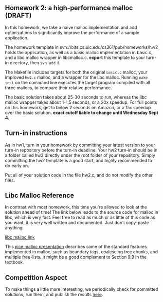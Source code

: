 <div id="patternMainContents"><div class="twikiContentHeader"></div><div class="patternContent"><div class="patternTopic"> <h2><a name="Homework_2_a_high_performance_ma"></a> Homework 2: a high-performance malloc (DRAFT) </h2>
<p>
In this homework, we take a naive malloc implementation and add optimizations to significantly improve the performance of a sample application.
</p><p>
The homework template in svn://bits.cs.uic.edu/cs361/pub/homeworks/hw2 holds the application, as well as a basic malloc implementation in basic.c, and a libc malloc wrapper in libcmalloc.c. <strong>export</strong> this template to your turn-in directory, then <code>svn add</code> it.
</p><p>
The Makefile includes targets for both the original <code>basic.c</code> malloc, your improved <code>hw2.c</code> malloc, and a wrapper for the libc malloc. Running <code>make test</code> on the command line executes the target program compiled with all three mallocs, to compare their relative performance.
</p><p>
The basic solution takes about 25-30 seconds to run, whereas the libc malloc wrapper takes about 1-1.5 seconds, or a 20x speedup. For full points on this homework, get to below 2 seconds on Amazon, or a 15x speedup over the basic solution. <strong>exact cutoff liable to change until Wednesday Sept 4.</strong>
</p><p>
</p><h2><a name="Turn_in_instructions"></a> Turn-in instructions </h2>
<p>
As in hw1, turn in your homework by committing your latest version to your turn-in repository before the turn-in deadline. Your hw2 turn-in should be in a folder called hw2 directly under the root folder of your repository. Simply committing the hw2 template is a good start, and highly recommended to do early on.
</p><p>
Put all of your solution code in the file hw2.c, and do not modify the other files.
</p><p>
</p><h2><a name="Libc_Malloc_Reference"></a> Libc Malloc Reference </h2>
<p>
In contrast with most homework, this time you're allowed to look at the solution ahead of time! The link below leads to the source code for malloc in libc, which is very fast. Feel free to read as much or as little of this code as you want, it is very well written and documented. Just don't copy-paste anything.
</p><p>
<a href="http://sourceware.org/git/?p=glibc.git;a=blob_plain;f=malloc/malloc.c;hb=3b813b29653a3ebfd78c2529127a9967d8f2857d" target="_top">libc malloc link</a>
</p><p>
This <a href="http://www.cs.princeton.edu/courses/archive/fall07/cos217/lectures/15Memory-2x2.pdf" target="_top">nice malloc presentation</a> describes some of the standard features implemented in malloc, such as boundary tags, coalescing free chunks, and multiple free-lists. It might be a good complement to Section 9.9 in the textbook.
</p><p>
</p><h2><a name="Competition_Aspect"></a> Competition Aspect </h2>
<p>
To make things a little more interesting, we periodically check for committed solutions, run them, and publish the results <a href="http://bits.cs.uic.edu/hw2results.txt" target="_top">here</a>.  </p></div><!-- /patternTopic-->
<div class="twikiContentFooter"></div></div><!-- /patternContent-->
<a name="topic-actions"></a><div class="patternTopicActions"><div class="patternTopicAction"><span class="patternActionButtons"></span></div><!--/patternTopicAction--></div><!--/patternTopicActions-->
</div>